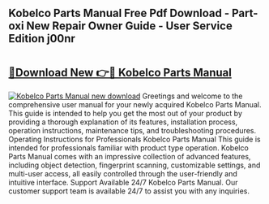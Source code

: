 ## Kobelco Parts Manual Free Pdf Download - Part-oxi New Repair Owner Guide - User Service Edition j00nr

# <h2><a href="http://bc44007.oget.top/?id=Kobelco+Parts+Manual">🔗Download New 👉🔴 Kobelco Parts Manual</a></h2>

[![Kobelco Parts Manual new download](https://i.imgur.com/5g1atiW.png)](http://bc44007.oget.top/?id=Kobelco+Parts+Manual)
Greetings and welcome to the comprehensive user manual for your newly acquired Kobelco Parts Manual. This guide is intended to help you get the most out of your product by providing a thorough explanation of its features, installation process, operation instructions, maintenance tips, and troubleshooting procedures. Operating Instructions for Professionals Kobelco Parts Manual This guide is intended for professionals familiar with product type operation. Kobelco Parts Manual comes with an impressive collection of advanced features, including object detection, fingerprint scanning, customizable settings, and multi-user access, all easily controlled through the user-friendly and intuitive interface. Support Available 24/7 Kobelco Parts Manual. Our customer support team is available 24/7 to assist you with any inquiries.
